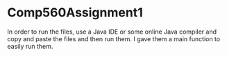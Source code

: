 # Comp560Assignment1
In order to run the files, use a Java IDE or some online Java compiler and copy and paste the files and then run them. I gave them a main function to easily run them.
